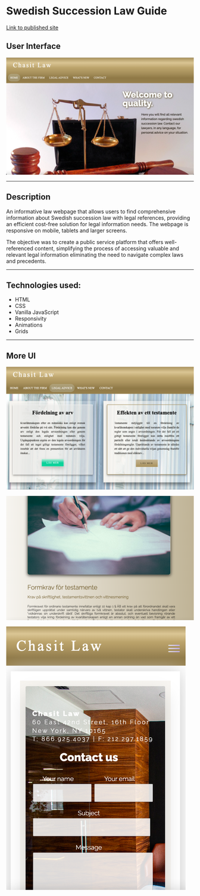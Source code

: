 
# Swedish Succession Law Guide
 
[Link to published site](https://annaaxelsson051.github.io/Swedish-Succession-Law-Guide/)

## User Interface

![User Interface](user-interface.png)

---

## Description

An informative law webpage that allows users to find comprehensive information about Swedish succession law with legal references, providing an efficient cost-free solution for legal information needs. The webpage is responsive on mobile, tablets and larger screens. 

The objective was to create a public service platform that offers well-referenced content, simplifying the process of accessing valuable and relevant legal information eliminating the need to navigate complex laws and precedents.

---

## Technologies used:

- HTML
- CSS
- Vanilla JavaScript
- Responsivity
- Animations
- Grids

---

## More UI

![User Interface](user-interface2.png)

![User Interface](user-interface3.png)

![User Interface](user-interface4.png)
